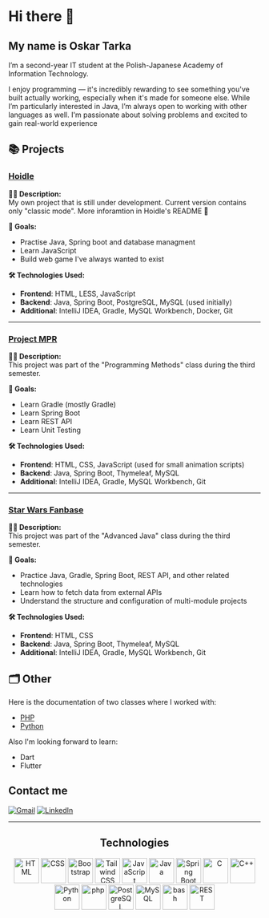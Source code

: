 # Hi there 👋  

## My name is Oskar Tarka  
I’m a second-year IT student at the Polish-Japanese Academy of Information Technology.

I enjoy programming — it's incredibly rewarding to see something you've built actually working, especially when it's made for someone else. While I’m particularly interested in Java, I’m always open to working with other languages as well. I'm passionate about solving problems and excited to gain real-world experience

## 📚 Projects
### [Hoidle](https://github.com/Sekanko/Hoidle)
**🧑‍💻 Description:**  
My own project that is still under development. Current version contains only "classic mode". More inforamtion in Hoidle's README 📖

**🎯 Goals:**  
- Practise Java, Spring boot and database managment
- Learn JavaScript
- Build web game I've always wanted to exist

**🛠️ Technologies Used:**  
- **Frontend**: HTML, LESS, JavaScript  
- **Backend**: Java, Spring Boot, PostgreSQL, MySQL (used initially)  
- **Additional**: IntelliJ IDEA, Gradle, MySQL Workbench, Docker, Git

---

### [Project MPR](https://github.com/Sekanko/Projekt_MPR)
**🧑‍💻 Description:**    
This project was part of the "Programming Methods" class during the third semester.

**🎯 Goals:**  
- Learn Gradle (mostly Gradle)
- Learn Spring Boot
- Learn REST API
- Learn Unit Testing

**🛠️ Technologies Used:** 
- **Frontend**: HTML, CSS, JavaScript (used for small animation scripts)
- **Backend**: Java, Spring Boot, Thymeleaf, MySQL
- **Additional**: IntelliJ IDEA, Gradle, MySQL Workbench, Git

---

### [Star Wars Fanbase](https://github.com/Sekanko/star-wars-fanbase)
**🧑‍💻 Description:**  
This project was part of the "Advanced Java" class during the third semester.

**🎯 Goals:**  
- Practice Java, Gradle, Spring Boot, REST API, and other related technologies 
- Learn how to fetch data from external APIs
- Understand the structure and configuration of multi-module projects

**🛠️ Technologies Used:**  
- **Frontend**: HTML, CSS  
- **Backend**: Java, Spring Boot, Thymeleaf, MySQL  
- **Additional**: IntelliJ IDEA, Gradle, MySQL Workbench, Git

## 🗂️ Other
Here is the documentation of two classes where I worked with:  

- [PHP](https://github.com/Sekanko/PHP-Class)  
- [Python](https://github.com/Sekanko/Python-ai)

Also I'm looking forward to learn:
- Dart
- Flutter

## **Contact me**

 [![Gmail](https://img.shields.io/badge/Gmail-EA4335.svg?style=for-the-badge&logo=Gmail&logoColor=white)](mailto:oskartarkapraca@gmail.com)
 [![LinkedIn](https://img.shields.io/badge/LinkedIn-0077B5?style=for-the-badge&logo=linkedin&logoColor=white)](https://www.linkedin.com/in/oskar-tarka-324419354/)
 
---

<div align='center'">
      <h2>Technologies</h2>
</div>
<div align='center'>
	<td><img width="50" src="https://raw.githubusercontent.com/marwin1991/profile-technology-icons/refs/heads/main/icons/html.png" alt="HTML" title="HTML"/></td>
	<td><img width="50" src="https://raw.githubusercontent.com/marwin1991/profile-technology-icons/refs/heads/main/icons/css.png" alt="CSS" title="CSS"/></td>
	<td><img width="50" src="https://raw.githubusercontent.com/marwin1991/profile-technology-icons/refs/heads/main/icons/bootstrap.png" alt="Bootstrap" title="Bootstrap"/></td>
	<td><img width="50" src="https://raw.githubusercontent.com/marwin1991/profile-technology-icons/refs/heads/main/icons/tailwind_css.png" alt="Tailwind CSS" title="Tailwind CSS"/></td>
	<td><img width="50" src="https://raw.githubusercontent.com/marwin1991/profile-technology-icons/refs/heads/main/icons/javascript.png" alt="JavaScript" title="JavaScript"/></td>
	<td><img width="50" src="https://raw.githubusercontent.com/marwin1991/profile-technology-icons/refs/heads/main/icons/java.png" alt="Java" title="Java"/></td>
	<td><img width="50" src="https://raw.githubusercontent.com/marwin1991/profile-technology-icons/refs/heads/main/icons/spring_boot.png" alt="Spring Boot" title="Spring Boot"/></td>
  <td><img width="50" src="https://raw.githubusercontent.com/marwin1991/profile-technology-icons/refs/heads/main/icons/c.png" alt="C" title="C"/></td>
	<td><img width="50" src="https://raw.githubusercontent.com/marwin1991/profile-technology-icons/refs/heads/main/icons/c++.png" alt="C++" title="C++"/></td>
	<td><img width="50" src="https://raw.githubusercontent.com/marwin1991/profile-technology-icons/refs/heads/main/icons/python.png" alt="Python" title="Python"/></td>
	<td><img width="50" src="https://raw.githubusercontent.com/marwin1991/profile-technology-icons/refs/heads/main/icons/php.png" alt="php" title="php"/></td>
	<td><img width="50" src="https://raw.githubusercontent.com/marwin1991/profile-technology-icons/refs/heads/main/icons/postgresql.png" alt="PostgreSQL" title="PostgreSQL"/></td>
	<td><img width="50" src="https://raw.githubusercontent.com/marwin1991/profile-technology-icons/refs/heads/main/icons/mysql.png" alt="MySQL" title="MySQL"/></td>
	<td><img width="50" src="https://raw.githubusercontent.com/marwin1991/profile-technology-icons/refs/heads/main/icons/bash.png" alt="bash" title="bash"/></td>
	<td><img width="50" src="https://raw.githubusercontent.com/marwin1991/profile-technology-icons/refs/heads/main/icons/rest.png" alt="REST" title="REST"/></td>
</div>

<!--
**Sekanko/Sekanko** is a ✨ _special_ ✨ repository because its `README.md` (this file) appears on your GitHub profile.

Here are some ideas to get you started:

- 🔭 I’m currently working on ...
- 🌱 I’m currently learning ...
- 👯 I’m looking to collaborate on ...
- 🤔 I’m looking for help with ...
- 💬 Ask me about ...
- 📫 How to reach me: ...
- 😄 Pronouns: ...
- ⚡ Fun fact: ...
-->
